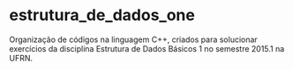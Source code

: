# estrutura_de_dados_one
Organização de códigos na linguagem C++, criados para solucionar exercícios da disciplina Estrutura de Dados Básicos  1 no semestre 2015.1 na UFRN. 
